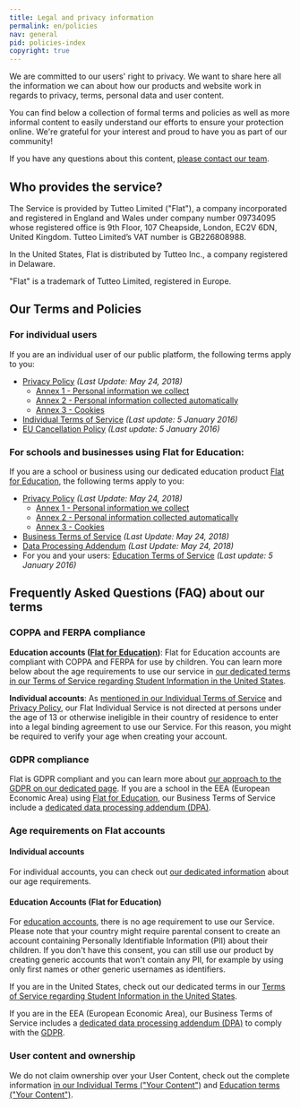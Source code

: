```yaml
---
title: Legal and privacy information
permalink: en/policies
nav: general
pid: policies-index
copyright: true
---
```


We are committed to our users' right to privacy. We want to share here all the information we can about how our products and website work in regards to privacy, terms, personal data and user content.

You can find below a collection of formal terms and policies as well as more informal content to easily understand our efforts to ensure your protection online. We're grateful for your interest and proud to have you as part of our community!

If you have any questions about this content, [please contact our team](https://flat.io/support).

## Who provides the service?

The Service is provided by Tutteo Limited ("Flat"), a company incorporated and registered in England and Wales under company number 09734095 whose registered office is 9th Floor, 107 Cheapside, London, EC2V 6DN, United Kingdom. Tutteo Limited’s VAT number is GB226808988.

In the United States, Flat is distributed by Tutteo Inc., a company registered in Delaware.

"Flat" is a trademark of Tutteo Limited, registered in Europe.

## Our Terms and Policies

### For individual users

If you are an individual user of our public platform, the following terms apply to you:

* [Privacy Policy](/help/en/policies/privacy-policy.html) *(Last Update: May 24, 2018)*
  * [Annex 1 - Personal information we collect](/help/en/policies/privacy-policy-annex-1-information-collected.html)
  * [Annex 2 - Personal information collected automatically](/help/en/policies/privacy-policy-annex-2-collected-automatically.html)
  * [Annex 3 - Cookies](/help/en/policies/privacy-policy-annex-3-cookies.html)
* [Individual Terms of Service](/help/en/policies/terms-of-service-individual.html) *(Last update: 5 January 2016)*
* [EU Cancellation Policy](/help/en/policies/cancellation-policy.html) *(Last update: 5 January 2016)*

### For schools and businesses using Flat for Education:

If you are a school or business using our dedicated education product [Flat for Education](https://flat.io/edu), the following terms apply to you:

* [Privacy Policy](/help/en/policies/privacy-policy.html) *(Last Update: May 24, 2018)*
  * [Annex 1 - Personal information we collect](/help/en/policies/privacy-policy-annex-1-information-collected.html)
  * [Annex 2 - Personal information collected automatically](/help/en/policies/privacy-policy-annex-2-collected-automatically.html)
  * [Annex 3 - Cookies](/help/en/policies/privacy-policy-annex-3-cookies.html)
* [Business Terms of Service](/help/en/policies/terms-of-service-business.html) *(Last Update: May 24, 2018)*
* [Data Processing Addendum](/help/en/policies/data-processing-addendum.html) *(Last Update: May 24, 2018)*
* For you and your users: [Education Terms of Service](/help/en/policies/terms-of-service-education.html) *(Last update: 5 January 2016)*

## Frequently Asked Questions (FAQ) about our terms

### COPPA and FERPA compliance

**Education accounts ([Flat for Education](https://flat.io/edu))**: Flat for Education accounts are compliant with COPPA and FERPA for use by children. You can learn more below about the age requirements to use our service in [our dedicated terms in our Terms of Service regarding Student Information in the United States](/help/en/policies/terms-of-service-business.html#12-student-information--united-states).

**Individual accounts**: As [mentioned in our Individual Terms of Service](/help/en/policies/terms-of-service-individual.html#5-setting-up-an-account) and [Privacy Policy](/help/en/policies/privacy-policy.html#6-our-policy-towards-children), our Flat Individual Service is not directed at persons under the age of 13 or otherwise ineligible in their country of residence to enter into a legal binding agreement to use our Service. For this reason, you might be required to verify your age when creating your account.

### GDPR compliance

Flat is GDPR compliant and you can learn more about [our approach to the GDPR on our dedicated page](/help/en/general/gdpr-introduction.html). If you are a school in the EEA (European Economic Area) using [Flat for Education](https://flat.io/edu), our Business Terms of Service include a [dedicated data processing addendum (DPA)](). 

### Age requirements on Flat accounts

#### Individual accounts

For individual accounts, you can check out [our dedicated information](/help/en/policies/required-age.html) about our age requirements.

#### Education Accounts (Flat for Education)

For [education accounts](https://flat.io/edu), there is no age requirement to use our Service. Please note that your country might require parental consent to create an account containing Personally Identifiable Information (PII) about their children. If you don't have this consent, you can still use our product by creating generic accounts that won't contain any PII, for example by using only first names or other generic usernames as identifiers.

If you are in the United States, check out our dedicated terms in our [Terms of Service regarding Student Information in the United States](/help/en/policies/terms-of-service-business.html#12-student-information--united-states).

If you are in the EEA (European Economic Area), our Business Terms of Service includes a [dedicated data processing addendum (DPA)]() to comply with the [GDPR](/help/en/general/gdpr-introduction.html).

### User content and ownership

We do not claim ownership over your User Content, check out the complete information [in our Individual Terms ("Your Content")](/help/en/policies/terms-of-service-individual.html#10-your-content) and [Education terms ("Your Content")](/help/en/policies/terms-of-service-education.html#8-your-content).
